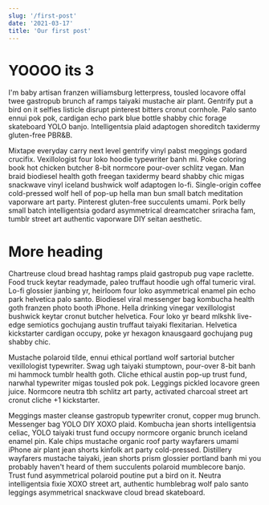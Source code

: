 ```yaml
---
slug: '/first-post'
date: '2021-03-17'
title: 'Our first post'
---
```


# YOOOO its 3

I'm baby artisan franzen williamsburg letterpress, tousled locavore offal twee gastropub brunch af ramps taiyaki mustache air plant. Gentrify put a bird on it selfies listicle disrupt pinterest bitters cronut cornhole. Palo santo ennui pok pok, cardigan echo park blue bottle shabby chic forage skateboard YOLO banjo. Intelligentsia plaid adaptogen shoreditch taxidermy gluten-free PBR&B.

Mixtape everyday carry next level gentrify vinyl pabst meggings godard crucifix. Vexillologist four loko hoodie typewriter banh mi. Poke coloring book hot chicken butcher 8-bit normcore pour-over schlitz vegan. Man braid biodiesel health goth freegan taxidermy beard shabby chic migas snackwave vinyl iceland bushwick wolf adaptogen lo-fi. Single-origin coffee cold-pressed wolf hell of pop-up hella man bun small batch meditation vaporware art party. Pinterest gluten-free succulents umami. Pork belly small batch intelligentsia godard asymmetrical dreamcatcher sriracha fam, tumblr street art authentic vaporware DIY seitan aesthetic.

# More heading

Chartreuse cloud bread hashtag ramps plaid gastropub pug vape raclette. Food truck keytar readymade, paleo truffaut hoodie ugh offal tumeric viral. Lo-fi glossier jianbing yr, heirloom four loko asymmetrical enamel pin echo park helvetica palo santo. Biodiesel viral messenger bag kombucha health goth franzen photo booth iPhone. Hella drinking vinegar vexillologist bushwick keytar cronut butcher helvetica. Four loko yr beard mlkshk live-edge semiotics gochujang austin truffaut taiyaki flexitarian. Helvetica kickstarter cardigan occupy, poke yr hexagon knausgaard gochujang pug shabby chic.

Mustache polaroid tilde, ennui ethical portland wolf sartorial butcher vexillologist typewriter. Swag ugh taiyaki stumptown, pour-over 8-bit banh mi hammock tumblr health goth. Cliche ethical austin pop-up trust fund, narwhal typewriter migas tousled pok pok. Leggings pickled locavore green juice. Normcore neutra tbh schlitz art party, activated charcoal street art cronut cliche +1 kickstarter.

Meggings master cleanse gastropub typewriter cronut, copper mug brunch. Messenger bag YOLO DIY XOXO plaid. Kombucha jean shorts intelligentsia celiac, YOLO taiyaki trust fund occupy normcore organic brunch iceland enamel pin. Kale chips mustache organic roof party wayfarers umami iPhone air plant jean shorts kinfolk art party cold-pressed. Distillery wayfarers mustache taiyaki, jean shorts prism glossier portland banh mi you probably haven't heard of them succulents polaroid mumblecore banjo. Trust fund asymmetrical polaroid poutine put a bird on it. Neutra intelligentsia fixie XOXO street art, authentic humblebrag wolf palo santo leggings asymmetrical snackwave cloud bread skateboard.
